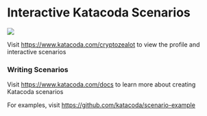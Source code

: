 # Interactive Katacoda Scenarios

[![](http://shields.katacoda.com/katacoda/cryptozealot/count.svg)](https://www.katacoda.com/cryptozealot "Get your profile on Katacoda.com")

Visit https://www.katacoda.com/cryptozealot to view the profile and interactive scenarios

### Writing Scenarios
Visit https://www.katacoda.com/docs to learn more about creating Katacoda scenarios

For examples, visit https://github.com/katacoda/scenario-example
